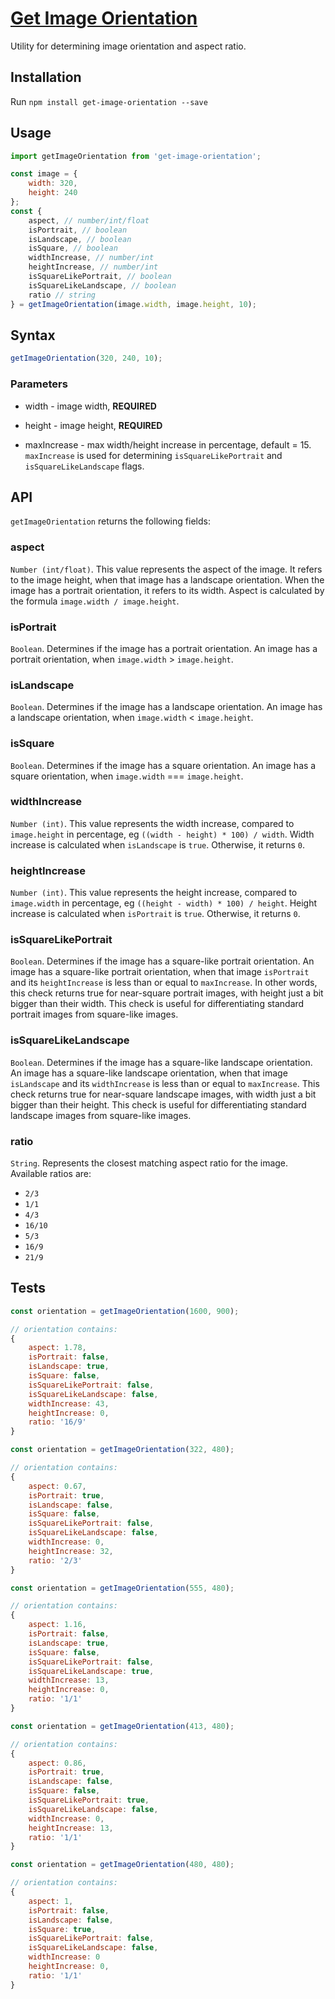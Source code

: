 <!-- Name -->
<a href="https://github.com/nevendyulgerov/get-image-orientation">
    <h1>
        Get Image Orientation
    </h1>
</a>

<p>Utility for determining image orientation and aspect ratio.</p>


## Installation

Run `npm install get-image-orientation --save`

## Usage

```javascript
import getImageOrientation from 'get-image-orientation';

const image = {
    width: 320,
    height: 240
};
const {
    aspect, // number/int/float
    isPortrait, // boolean
    isLandscape, // boolean
    isSquare, // boolean
    widthIncrease, // number/int
    heightIncrease, // number/int
    isSquareLikePortrait, // boolean
    isSquareLikeLandscape, // boolean
    ratio // string
} = getImageOrientation(image.width, image.height, 10);
```

## Syntax

```javascript
getImageOrientation(320, 240, 10);
```

### Parameters

- width - image width, **REQUIRED**

- height - image height, **REQUIRED**

- maxIncrease - max width/height increase in percentage, default = 15. `maxIncrease` is used for determining `isSquareLikePortrait` and `isSquareLikeLandscape` flags.

## API
`getImageOrientation` returns the following fields:

### aspect
`Number (int/float)`. This value represents the aspect of the image. It refers to the image height, when that image has a landscape orientation. When the image has a portrait orientation, it refers to its width. Aspect is calculated by the formula `image.width / image.height`.

### isPortrait

`Boolean`. Determines if the image has a portrait orientation. An image has a portrait orientation, when `image.width` > `image.height`.

### isLandscape

`Boolean`. Determines if the image has a landscape orientation. An image has a landscape orientation, when `image.width` < `image.height`.

### isSquare

`Boolean`. Determines if the image has a square orientation. An image has a square orientation, when `image.width` === `image.height`.

### widthIncrease

`Number (int)`. This value represents the width increase, compared to `image.height` in percentage, eg `((width - height) * 100) / width`. Width increase is calculated when `isLandscape` is `true`. Otherwise, it returns `0`.

### heightIncrease

`Number (int)`. This value represents the height increase, compared to `image.width` in percentage, eg `((height - width) * 100) / height`. Height increase is calculated when `isPortrait` is `true`. Otherwise, it returns `0`.

### isSquareLikePortrait

`Boolean`. Determines if the image has a square-like portrait orientation. An image has a square-like portrait orientation, when that image `isPortrait` and its `heightIncrease` is less than or equal to `maxIncrease`. In other words, this check returns true for near-square portrait images, with height just a bit bigger than their width. This check is useful for differentiating standard portrait images from square-like images.

### isSquareLikeLandscape

`Boolean`. Determines if the image has a square-like landscape orientation. An image has a square-like landscape orientation, when that image `isLandscape` and its `widthIncrease` is less than or equal to `maxIncrease`. This check returns true for near-square landscape images, with width just a bit bigger than their height. This check is useful for differentiating standard landscape images from square-like images.

### ratio
`String`. Represents the closest matching aspect ratio for the image. Available ratios are:

- `2/3`
- `1/1`
- `4/3`
- `16/10`
- `5/3`
- `16/9`
- `21/9`

## Tests


```javascript
const orientation = getImageOrientation(1600, 900);

// orientation contains:
{
    aspect: 1.78,
    isPortrait: false,
    isLandscape: true,
    isSquare: false,
    isSquareLikePortrait: false,
    isSquareLikeLandscape: false,
    widthIncrease: 43,
    heightIncrease: 0,
    ratio: '16/9'
}
```

```javascript
const orientation = getImageOrientation(322, 480);

// orientation contains:
{
    aspect: 0.67,
    isPortrait: true,
    isLandscape: false,
    isSquare: false,
    isSquareLikePortrait: false,
    isSquareLikeLandscape: false,
    widthIncrease: 0,
    heightIncrease: 32,
    ratio: '2/3'
}
```

```javascript
const orientation = getImageOrientation(555, 480);

// orientation contains:
{
    aspect: 1.16,
    isPortrait: false,
    isLandscape: true,
    isSquare: false,
    isSquareLikePortrait: false,
    isSquareLikeLandscape: true,
    widthIncrease: 13,
    heightIncrease: 0,
    ratio: '1/1'
}
```

```javascript
const orientation = getImageOrientation(413, 480);

// orientation contains:
{
    aspect: 0.86,
    isPortrait: true,
    isLandscape: false,
    isSquare: false,
    isSquareLikePortrait: true,
    isSquareLikeLandscape: false,
    widthIncrease: 0,
    heightIncrease: 13,
    ratio: '1/1'
}
```

```javascript
const orientation = getImageOrientation(480, 480);

// orientation contains:
{
    aspect: 1,
    isPortrait: false,
    isLandscape: false,
    isSquare: true,
    isSquareLikePortrait: false,
    isSquareLikeLandscape: false,
    widthIncrease: 0
    heightIncrease: 0,
    ratio: '1/1'
}
```


